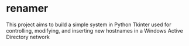 # renamer
This project aims to build a simple system in Python Tkinter used for controlling, modifying, and inserting new hostnames in a Windows Active Directory network
